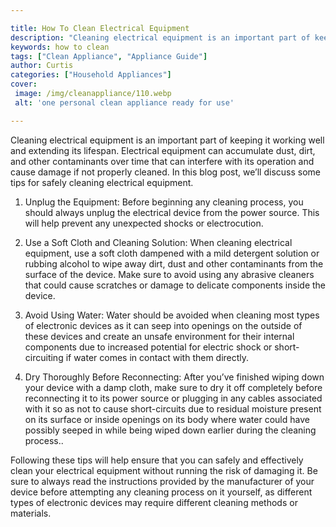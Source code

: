```yaml
---

title: How To Clean Electrical Equipment
description: "Cleaning electrical equipment is an important part of keeping it working well and extending its lifespan. Electrical equipment can...learn more"
keywords: how to clean
tags: ["Clean Appliance", "Appliance Guide"]
author: Curtis
categories: ["Household Appliances"]
cover: 
 image: /img/cleanappliance/110.webp
 alt: 'one personal clean appliance ready for use'

---
```


Cleaning electrical equipment is an important part of keeping it working well and extending its lifespan. Electrical equipment can accumulate dust, dirt, and other contaminants over time that can interfere with its operation and cause damage if not properly cleaned. In this blog post, we’ll discuss some tips for safely cleaning electrical equipment. 

1. Unplug the Equipment: Before beginning any cleaning process, you should always unplug the electrical device from the power source. This will help prevent any unexpected shocks or electrocution. 

2. Use a Soft Cloth and Cleaning Solution: When cleaning electrical equipment, use a soft cloth dampened with a mild detergent solution or rubbing alcohol to wipe away dirt, dust and other contaminants from the surface of the device. Make sure to avoid using any abrasive cleaners that could cause scratches or damage to delicate components inside the device. 

3. Avoid Using Water: Water should be avoided when cleaning most types of electronic devices as it can seep into openings on the outside of these devices and create an unsafe environment for their internal components due to increased potential for electric shock or short-circuiting if water comes in contact with them directly. 

4. Dry Thoroughly Before Reconnecting: After you’ve finished wiping down your device with a damp cloth, make sure to dry it off completely before reconnecting it to its power source or plugging in any cables associated with it so as not to cause short-circuits due to residual moisture present on its surface or inside openings on its body where water could have possibly seeped in while being wiped down earlier during the cleaning process.. 

Following these tips will help ensure that you can safely and effectively clean your electrical equipment without running the risk of damaging it. Be sure to always read the instructions provided by the manufacturer of your device before attempting any cleaning process on it yourself, as different types of electronic devices may require different cleaning methods or materials.
